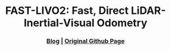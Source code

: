 [comment]: <> 

<!-- PROJECT LOGO -->

<p align="center">

  <h1 align="center"> FAST-LIVO2: Fast, Direct LiDAR-Inertial-Visual Odometry
  </h1>

[comment]: <> (  <h2 align="center">PAPER</h2>)
  <h3 align="center">
  <a href="https://kwanwaipang.github.io/fast_livo2_testing/">Blog</a> 
  | <a href="https://github.com/hku-mars/FAST-LIVO2">Original Github Page</a>
  </h3>
  <div align="justify">
  </div>

<br>
